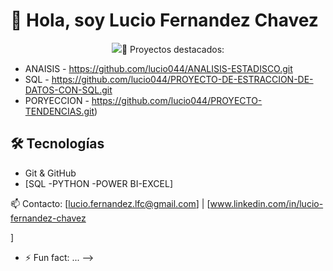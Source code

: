  # 👋 Hola, soy Lucio Fernandez Chavez


<p align="center">
  <img src="https://readme-typing-svg.herokuapp.com?font=Time+New+Roman&color=cyan&size=25&center=true&vCenter=true&width=600&height=100&+ANALYST;DATA+SCIENCE;BUSINESS+ANALYST
</p>

<br>

Analista de datos con habilidades en PYTHON y SQL, así como en la creación de Dashboard en TABLEAU y POWER BI, Orientado a resultados y aprovechamiento de análisis para impulsar y resolver las necesidades de negocio, en búsqueda de desempeñar habilidades profesionales en el procesamiento de datos, análisis de información y establecimiento de métricas.



## 🚀 Proyectos destacados:

- ANAISIS - https://github.com/lucio044/ANALISIS-ESTADISCO.git
- SQL - https://github.com/lucio044/PROYECTO-DE-ESTRACCION-DE-DATOS-CON-SQL.git
- PORYECCION - https://github.com/lucio044/PROYECTO-TENDENCIAS.git)

## 🛠️ Tecnologías
- Git & GitHub
- [SQL -PYTHON -POWER BI-EXCEL]

📫 Contacto: [lucio.fernandez.lfc@gmail.com] | [www.linkedin.com/in/lucio-fernandez-chavez

]

- ⚡ Fun fact: ...
-->
